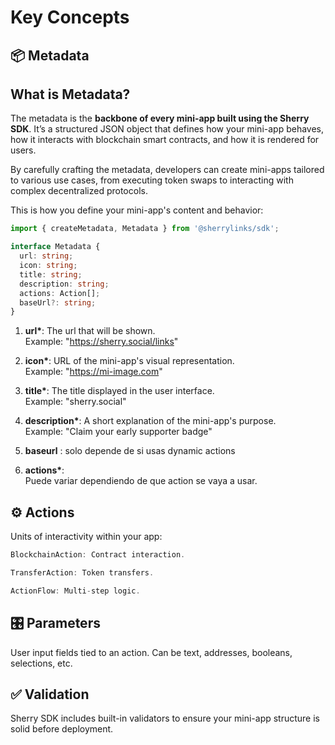 # Key Concepts

## 📦 Metadata

## What is Metadata?

The metadata is the **backbone of every mini-app built using the Sherry SDK**. It’s a structured JSON object that defines how your mini-app behaves, how it interacts with blockchain smart contracts, and how it is rendered for users.

By carefully crafting the metadata, developers can create mini-apps tailored to various use cases, from executing token swaps to interacting with complex decentralized protocols.

This is how you define your mini-app's content and behavior:

```typescript
import { createMetadata, Metadata } from '@sherrylinks/sdk';

interface Metadata {
  url: string;
  icon: string;
  title: string;
  description: string;
  actions: Action[];
  baseUrl?: string;
}
```

1. **url\***: The url that will be shown.<br/>
   Example: "https://sherry.social/links"

2. **icon\***: URL of the mini-app's visual representation. <br/>
   Example: "https://mi-image.com"

3. **title\***: The title displayed in the user interface. <br/>
   Example: "sherry.social"

4. **description\***: A short explanation of the mini-app's purpose. <br/>
   Example: "Claim your early supporter badge"

5. **baseurl** : solo depende de si usas dynamic actions

6. **actions\***: <br/>
   Puede variar dependiendo de que action se vaya a usar.

## ⚙️ Actions

Units of interactivity within your app:

```typescript
BlockchainAction: Contract interaction.

TransferAction: Token transfers.

ActionFlow: Multi-step logic.
```

## 🎛️ Parameters

User input fields tied to an action. Can be text, addresses, booleans, selections, etc.

## ✅ Validation

Sherry SDK includes built-in validators to ensure your mini-app structure is solid before deployment.
